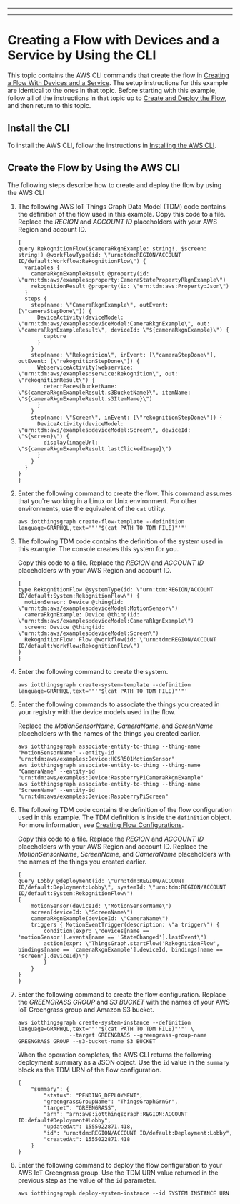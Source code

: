--------

--------

# Creating a Flow with Devices and a Service by Using the CLI<a name="iot-tg-gs-thingdev-sample-deploy-cli"></a>

This topic contains the AWS CLI commands that create the flow in [Creating a Flow With Devices and a Service](iot-tg-gs-thingdev-sample.html)\. The setup instructions for this example are identical to the ones in that topic\. Before starting with this example, follow all of the instructions in that topic up to [Create and Deploy the Flow](iot-tg-gs-thingdev-sample.html#iot-tg-gs-thingdev-sample-deploy), and then return to this topic\.

## Install the CLI<a name="iot-tg-gs-thingdev-sample-deploy-cli-install"></a>

To install the AWS CLI, follow the instructions in [Installing the AWS CLI](https://docs.aws.amazon.com/cli/latest/userguide/cli-chap-install.html)\.

## Create the Flow by Using the AWS CLI<a name="iot-tg-gs-thingdev-sample-deploy-cli-steps"></a>

The following steps describe how to create and deploy the flow by using the AWS CLI

1. The following AWS IoT Things Graph Data Model \(TDM\) code contains the definition of the flow used in this example\. Copy this code to a file\. Replace the *REGION* and *ACCOUNT ID* placeholders with your AWS Region and account ID\.

   ```
   {
   query RekognitionFlow($cameraRkgnExample: string!, $screen: string!) @workflowType(id: \"urn:tdm:REGION/ACCOUNT ID/default:Workflow:RekognitionFlow\") {
     variables {
       cameraRkgnExampleResult @property(id: \"urn:tdm:aws/examples:property:CameraStatePropertyRkgnExample\")
       rekognitionResult @property(id: \"urn:tdm:aws:Property:Json\")
     }
     steps {
       step(name: \"CameraRkgnExample\", outEvent: [\"cameraStepDone\"]) {
         DeviceActivity(deviceModel: \"urn:tdm:aws/examples:deviceModel:CameraRkgnExample\", out: \"cameraRkgnExampleResult\", deviceId: \"${cameraRkgnExample}\") {
           capture
         }
       }
       step(name: \"Rekognition\", inEvent: [\"cameraStepDone\"], outEvent: [\"rekognitionStepDone\"]) {
         WebserviceActivity(webservice: \"urn:tdm:aws/examples:service:Rekognition\", out: \"rekognitionResult\") {
           detectFaces(bucketName: \"${cameraRkgnExampleResult.s3BucketName}\", itemName: \"${cameraRkgnExampleResult.s3ItemName}\")
         }
       }
       step(name: \"Screen\", inEvent: [\"rekognitionStepDone\"]) {
         DeviceActivity(deviceModel: \"urn:tdm:aws/examples:deviceModel:Screen\", deviceId: \"${screen}\") {
           display(imageUrl: \"${cameraRkgnExampleResult.lastClickedImage}\")
         }
       }
     }
   }
   }
   ```

1. Enter the following command to create the flow\. This command assumes that you're working in a Linux or Unix environment\. For other environments, use the equivalent of the `cat` utility\.

   ```
   aws iotthingsgraph create-flow-template --definition language=GRAPHQL,text='"'"$(cat PATH TO TDM FILE)"'"'
   ```

1. The following TDM code contains the definition of the system used in this example\. The console creates this system for you\. 

   Copy this code to a file\. Replace the *REGION* and *ACCOUNT ID* placeholders with your AWS Region and account ID\.

   ```
   {
   type RekognitionFlow @systemType(id: \"urn:tdm:REGION/ACCOUNT ID/default:System:RekognitionFlow\") {
     motionSensor: Device @thing(id: \"urn:tdm:aws/examples:deviceModel:MotionSensor\") 
     cameraRkgnExample: Device @thing(id: \"urn:tdm:aws/examples:deviceModel:CameraRkgnExample\")
     screen: Device @thing(id: \"urn:tdm:aws/examples:deviceModel:Screen\")
     RekognitionFlow: Flow @workflow(id: \"urn:tdm:REGION/ACCOUNT ID/default:Workflow:RekognitionFlow\")
   }
   }
   ```

1. Enter the following command to create the system\.

   ```
   aws iotthingsgraph create-system-template --definition language=GRAPHQL,text='"'"$(cat PATH TO TDM FILE)"'"'
   ```

1. Enter the following commands to associate the things you created in your registry with the device models used in the flow\. 

   Replace the *MotionSensorName*, *CameraName*, and *ScreenName* placeholders with the names of the things you created earlier\.

   ```
   aws iotthingsgraph associate-entity-to-thing --thing-name "MotionSensorName" --entity-id "urn:tdm:aws/examples:Device:HCSR501MotionSensor"
   aws iotthingsgraph associate-entity-to-thing --thing-name "CameraName" --entity-id "urn:tdm:aws/examples:Device:RaspberryPiCameraRkgnExample"
   aws iotthingsgraph associate-entity-to-thing --thing-name "ScreenName" --entity-id "urn:tdm:aws/examples:Device:RaspberryPiScreen"
   ```

1. The following TDM code contains the definition of the flow configuration used in this example\. The TDM definition is inside the `definition` object\. For more information, see [Creating Flow Configurations](iot-tg-sysdeploy-depconfig.html)\. 

   Copy this code to a file\. Replace the *REGION* and *ACCOUNT ID* placeholders with your AWS Region and account ID\. Replace the *MotionSensorName*, *ScreenName*, and *CameraName* placeholders with the names of the things you created earlier\.

   ```
   {
   query Lobby @deployment(id: \"urn:tdm:REGION/ACCOUNT ID/default:Deployment:Lobby\", systemId: \"urn:tdm:REGION/ACCOUNT ID/default:System:RekognitionFlow\") 
   {        
       motionSensor(deviceId: \"MotionSensorName\")
       screen(deviceId: \"ScreenName\")
       cameraRkgnExample(deviceId: \"CameraName\")        
       triggers { MotionEventTrigger(description: \"a trigger\") {  
           condition(expr: \"devices[name == 'motionSensor'].events[name == 'StateChanged'].lastEvent\")                  
           action(expr: \"ThingsGraph.startFlow('RekognitionFlow', bindings[name == 'cameraRkgnExample'].deviceId, bindings[name == 'screen'].deviceId)\")
           }        
       }      
   }
   }
   ```

1. Enter the following command to create the flow configuration\. Replace the *GREENGRASS GROUP* and *S3 BUCKET* with the names of your AWS IoT Greengrass group and Amazon S3 bucket\.

   ```
   aws iotthingsgraph create-system-instance --definition language=GRAPHQL,text='"'"$(cat PATH TO TDM FILE)"'"' \
                   --target GREENGRASS --greengrass-group-name GREENGRASS GROUP --s3-bucket-name S3 BUCKET
   ```

   When the operation completes, the AWS CLI returns the following deployment summary as a JSON object\. Use the `id` value in the `summary` block as the TDM URN of the flow configuration\. 

   ```
   {
       "summary": {
           "status": "PENDING_DEPLOYMENT",
           "greengrassGroupName": "ThingsGraphGrnGr",
           "target": "GREENGRASS",
           "arn": "arn:aws:iotthingsgraph:REGION:ACCOUNT ID:default#Deployment#Lobby",
           "updatedAt": 1555022871.418,
           "id": "urn:tdm:REGION/ACCOUNT ID/default:Deployment:Lobby",
           "createdAt": 1555022871.418
       }
   }
   ```

1. Enter the following command to deploy the flow configuration to your AWS IoT Greengrass group\. Use the TDM URN value returned in the previous step as the value of the `id` parameter\.

   ```
   aws iotthingsgraph deploy-system-instance --id SYSTEM INSTANCE URN
   ```